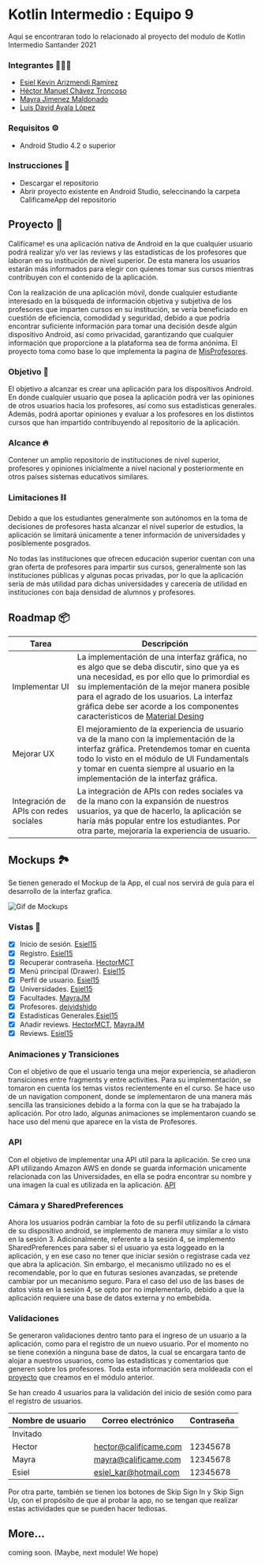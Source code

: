 # Kotlin Intermedio : Equipo 9
 Aquí se encontraran todo lo relacionado al proyecto del modulo de Kotlin Intermedio Santander 2021
 ### Integrantes 🧑🏻‍💻
 - [Esiel Kevin Arizmendi Ramírez](https://github.com/Esiel15)
 - [Héctor Manuel Chávez Troncoso](https://github.com/HectorMCT)
 - [Mayra Jimenez Maldonado](https://github.com/MayraJM)
 - [Luis David Ayala López](https://github.com/deividshido)
 
### Requisitos ⚙️
- Android Studio 4.2 o superior

### Instrucciones 🔧
- Descargar el repositorio
- Abrir proyecto existente en Android Studio, seleccinando la carpeta CalificameApp del repositorio


## Proyecto 🚀
 Califícame! es una aplicación nativa de Android en la que cualquier usuario podrá realizar y/o ver las reviews y las estadísticas de los profesores que laboran en su institución de nivel superior. De esta manera los usuarios estarán más informados para elegir con quienes tomar sus cursos mientras contribuyen con el contenido de la aplicación. 
 
 Con la realización de una aplicación móvil, donde cualquier estudiante interesado en la búsqueda de información objetiva y subjetiva de los profesores que imparten cursos en su institución, se vería beneficiado en cuestión de eficiencia, comodidad y seguridad, debido a que podría encontrar suficiente información para tomar una decisión desde algún dispositivo Android, así como privacidad, garantizando que cualquier información que proporcione a la plataforma sea de forma anónima. El proyecto toma como base lo que implementa la pagina de [MisProfesores](https://www.misprofesores.com/).

### Objetivo 🏹
El objetivo a alcanzar es crear una aplicación para los dispositivos Android. En donde cualquier usuario que posea la aplicación podrá ver las opiniones de otros usuarios hacia los profesores, así como sus estadísticas generales. Además, podrá aportar opiniones y evaluar a los profesores en los distintos cursos que han impartido contribuyendo al repositorio de la aplicación.

### Alcance 🔥
Contener un amplio repositorio de instituciones de nivel superior, profesores y opiniones inicialmente a nivel nacional y posteriormente en otros países sistemas educativos similares.

### Limitaciones ⛓
Debido a que los estudiantes generalmente son autónomos en la toma de decisiones de profesores hasta alcanzar el nivel superior de estudios, la aplicación se limitará únicamente a tener información de universidades y posiblemente posgrados.

No todas las instituciones que ofrecen educación superior cuentan con una gran oferta de profesores para impartir sus cursos, generalmente son las instituciones públicas y algunas pocas privadas, por lo que la aplicación sería de más utilidad para dichas universidades y carecería de utilidad en instituciones con baja densidad de alumnos y profesores.
 
## Roadmap 📦

Tarea | Descripción
------------ | -------------
Implementar UI | La implementación de una interfaz gráfica, no es algo que se deba discutir, sino que ya es una necesidad, es por ello que lo primordial es su implementación de la mejor manera posible para el agrado de los usuarios. La interfaz gráfica debe ser acorde a los componentes característicos de [Material Desing](https://material.io/design)
Mejorar UX | El mejoramiento de la experiencia de usuario va de la mano con la implementación de la interfaz gráfica. Pretendemos tomar en cuenta todo lo visto en el módulo de UI Fundamentals y tomar en cuenta siempre al usuario en la implementación de la interfaz gráfica.
Integración de APIs con redes sociales | La integración de APIs con redes sociales va de la mano con la expansión de nuestros usuarios, ya que de hacerlo, la aplicación se haría más popular entre los estudiantes. Por otra parte, mejoraría la experiencia de usuario.

## Mockups 🏞

Se tienen generado el Mockup de la App, el cual nos servirá de guía para el desarrollo de la interfaz grafica.

![Gif de Mockups](https://github.com/HectorMCT/Kotlin_Intermedio_Equipo1/blob/main/Media/UI%20GIF.gif)

### Vistas 🌁

- [x] Inicio de sesión. [Esiel15](https://github.com/Esiel15)
- [x] Registro. [Esiel15](https://github.com/Esiel15)
- [x] Recuperar contraseña. [HectorMCT](https://github.com/HectorMCT)
- [x] Menú principal (Drawer). [Esiel15](https://github.com/Esiel15)
- [x] Perfil de usuario. [Esiel15](https://github.com/Esiel15)
- [x] Universidades. [Esiel15](https://github.com/Esiel15)
- [x] Facultades. [MayraJM](https://github.com/MayraJM)
- [x] Profesores. [deividshido](https://github.com/deividshido)
- [x] Estadisticas Generales.[Esiel15](https://github.com/Esiel15)
- [x] Añadir reviews. [HectorMCT](https://github.com/HectorMCT), [MayraJM](https://github.com/MayraJM)
- [x] Reviews. [Esiel15](https://github.com/Esiel15)

### Animaciones y Transiciones
Con el objetivo de que el usuario tenga una mejor experiencia, se añadieron transiciones entre fragments y entre activities. Para su implementación, se tomaron en cuenta los temas vistos recientemente en el curso. Se hace uso de un navigation component, donde se implementaron de una manera más sencilla las transiciones debido a la forma con la que se ha trabajado la aplicación. Por otro lado, algunas animaciones se implementaron cuando se hace uso del menú que aparece en la vista de Profesores.

### API
Con el objetivo de implementar una API util para la aplicación. Se creo una API utilizando Amazon AWS en donde se guarda información unicamente relacionada con las Universidades, en ella se podra encontrar su nombre y una imagen la cual es utilizada en la aplicación. [API](https://f1yi66cpk3.execute-api.us-east-1.amazonaws.com/production/prueba-images-bedu?tenant_id=sprmx)

### Cámara y SharedPreferences
Ahora los usuarios podrán cambiar la foto de su perfil utilizando la cámara de su dispositivo android, se implemento de manera muy similar a lo visto en la sesión 3. Adicionalmente, referente a la sesión 4, se implemento SharedPreferences para saber si el usuario ya esta loggeado en la aplicación, y en ese caso no tener que iniciar sesión o registrase cada vez que abra la aplicación. Sin embargo, el mecanismo utilizado no es el recomendable, por lo que en futuras sesiones avanzadas, se pretende cambiar por un mecanismo seguro. Para el caso del uso de las bases de datos vista en la sesión 4, se opto por no implementarlo, debido a que la aplicación requiere una base de datos externa y no embebida.

### Validaciones
Se generaron validaciones dentro tanto para el ingreso de un usuario a la aplicación, como para el registro de un nuevo usuario. Por el momento no se tiene conexión a ninguna base de datos, la cual se encargara tanto de alojar a nuestros usuarios, como las estadísticas y comentarios que generen sobre los profesores. Toda esta información sera moldeada con el [proyecto](https://github.com/HectorMCT/Kotlin_Intermedio_Equipo19/tree/main/CalificameApp/app/src/main/java/com/esielkar/calificame/model) que creamos en el módulo anterior.

Se han creado 4 usuarios para la validación del inicio de sesión como para el registro de usuarios.

Nombre de usuario | Correo electrónico | Contraseña
------------ | ------------- | -------------
Invitado |  | 
Hector | hector@calificame.com | 12345678
Mayra | mayra@calificame.com | 12345678
Esiel | esiel_kar@hotmail.com | 12345678


Por otra parte, también se tienen los botones de Skip Sign In y Skip Sign Up, con el propósito de que al probar la app, no se tengan que realizar estas actividades que se pueden hacer tediosas.

## More...
coming soon. (Maybe, next module! We hope)
